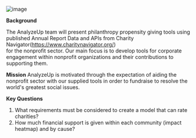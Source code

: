 ![image](https://user-images.githubusercontent.com/99574730/174512227-0ebd47b8-fe8b-48bd-9b78-500b7ed4847b.png)


**Background**   



The AnalyzeUp team will present philanthropy propensity giving tools using 
published Annual Report Data and APIs from Charity Navigator(https://www.charitynavigator.org/)        
for the nonprofit sector.  Our main focus is to develop tools for corporate engagement within 
nonprofit organizations and their contributions to supporting them. 

**Mission**
AnalyzeUp is motivated through the expectation of aiding the nonprofit sector with our supplied tools in order to fundraise to resolve the world's greatest social issues.

**Key Questions**
1) What requirements must be considered to create a model that can rate charities?
2) How much financial support is given within each community (impact heatmap) and by cause?
